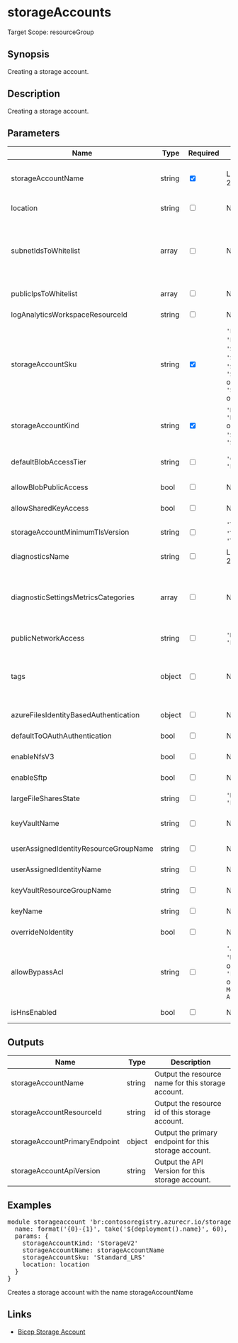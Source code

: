 ﻿# storageAccounts

Target Scope: resourceGroup

## Synopsis
Creating a storage account.

## Description
Creating a storage account.

## Parameters
| Name | Type | Required | Validation | Default value | Description |
| -- |  -- | -- | -- | -- | -- |
| storageAccountName | string | <input type="checkbox" checked> | Length between 3-24 | <pre></pre> | The name of the storage account to create.<br>Storage account name restrictions:<br>- Storage account names must be between 3 and 24 characters in length and may contain numbers and lowercase letters only.<br>- Your storage account name must be unique within Azure. No two storage accounts can have the same name. |
| location | string | <input type="checkbox"> | None | <pre>resourceGroup().location</pre> | Specifies the Azure location where the resource should be created. Defaults to the resourcegroup location. |
| subnetIdsToWhitelist | array | <input type="checkbox"> | None | <pre>[]</pre> | Array of strings containing resource id\'s of the subnets you want to whitelist on this storage account.<br><br>For example:<br>[<br>&nbsp;&nbsp;&nbsp;'/subscriptions/&#36;(SubscriptionId)/resourceGroups/&#36;(ResourceGroupName)/providers/Microsoft.Network/virtualNetworks/&#36;(VirtualNetworkName)/subnets/&#36;(SubnetName)'<br>&nbsp;&nbsp;&nbsp;'/subscriptions/&#36;(SubscriptionId)/resourceGroups/&#36;(ResourceGroupName)/providers/Microsoft.Network/virtualNetworks/&#36;(VirtualNetworkName)/subnets/&#36;(SubnetName)'<br>] |
| publicIpsToWhitelist | array | <input type="checkbox"> | None | <pre>[]</pre> | Array of strings containing value of the Public IP you want to whitelist on this storage account. Specifies the IP or IP range in CIDR format. Only IPV4 address is allowed. |
| logAnalyticsWorkspaceResourceId | string | <input type="checkbox"> | None | <pre>''</pre> | The azure resource id of the log analytics workspace to log the diagnostics to. If you set this to an empty string, logging & diagnostics will be disabled. |
| storageAccountSku | string | <input type="checkbox" checked> | `'Premium_LRS'` or `'Premium_ZRS'` or `'Standard_GRS'` or `'Standard_GZRS'` or `'Standard_LRS'` or `'Standard_RAGRS'` or `'Standard_RAGZRS'` or `'Standard_ZRS'` | <pre></pre> | The SKU name to use for this storage account. |
| storageAccountKind | string | <input type="checkbox" checked> | `'BlobStorage'` or `'BlockBlobStorage'` or `'FileStorage'` or `'Storage'` or `'StorageV2'` | <pre></pre> | Indicates the type of storage account. |
| defaultBlobAccessTier | string | <input type="checkbox"> | `'Cool'` or `'Hot'` or `'Premium'` | <pre>'Hot'</pre> | Required for storage accounts where kind = BlobStorage.<br>The access tier is used for billing. The 'Premium' access tier is the default value for premium block blobs storage account type and it cannot be changed for the premium block blobs storage account type. |
| allowBlobPublicAccess | bool | <input type="checkbox"> | None | <pre>false</pre> | Allow or disallow public access to all blobs or containers in the storage account. The default interpretation is true for this property. |
| allowSharedKeyAccess | bool | <input type="checkbox"> | None | <pre>false</pre> | Allow or disallow shared key access to the storage account. The default interpretation is false for this property. |
| storageAccountMinimumTlsVersion | string | <input type="checkbox"> | `'TLS1_0'` or `'TLS1_1'` or `'TLS1_2'` | <pre>'TLS1_2'</pre> | Set the minimum TLS version to be permitted on requests to storage. |
| diagnosticsName | string | <input type="checkbox"> | Length between 1-260 | <pre>'AzurePlatformCentralizedLogging'</pre> | The name of the diagnostics. This defaults to `AzurePlatformCentralizedLogging`. |
| diagnosticSettingsMetricsCategories | array | <input type="checkbox"> | None | <pre>[<br>  {<br>    categoryGroup: 'AllMetrics'<br>    enabled: true<br>  }<br>]</pre> | Which Metrics categories to enable; This defaults to `AllMetrics`. For array/object format, please refer to https://docs.microsoft.com/en-us/azure/templates/microsoft.insights/diagnosticsettings?tabs=bicep&pivots=deployment-language-bicep#metricsettings |
| publicNetworkAccess | string | <input type="checkbox"> | `'Disabled'` or `'Enabled'` | <pre>'Enabled'</pre> | Allow or disallow public network access to Storage Account. Value is optional but if passed in, must be `Enabled` or `Disabled`. |
| tags | object | <input type="checkbox"> | None | <pre>{}</pre> | The tags to apply to this resource. This is an object with key/value pairs.<br>Example:<br>{<br>&nbsp;&nbsp;&nbsp;FirstTag: myvalue<br>&nbsp;&nbsp;&nbsp;SecondTag: another value<br>} |
| azureFilesIdentityBasedAuthentication | object | <input type="checkbox"> | None | <pre>{}</pre> | Optional. Provides the identity based authentication settings for Azure Files.<br><details><br>&nbsp;&nbsp;&nbsp;<summary>Click to show example</summary><br><pre><br>param azureFilesIdentityBasedAuthentication object = {<br>&nbsp;&nbsp;&nbsp;directoryServiceOptions: 'AD'<br>&nbsp;&nbsp;&nbsp;activeDirectoryProperties: {<br>&nbsp;&nbsp;&nbsp;&nbsp;&nbsp;domainName: 'Contoso.com' //Global.DomainName<br>&nbsp;&nbsp;&nbsp;&nbsp;&nbsp;netBiosDomainName: 'Contoso' //first(split(Global.DomainName, '.'))<br>&nbsp;&nbsp;&nbsp;&nbsp;&nbsp;forestName: 'Contoso.com' // Global.DomainName<br>&nbsp;&nbsp;&nbsp;&nbsp;&nbsp;domainGuid: '7bdbf663-36ad-43e2-9148-c142ace6ae24'<br>&nbsp;&nbsp;&nbsp;&nbsp;&nbsp;domainSid: 'S-1-5-21-4189862783-2073351504-2099725206'<br>&nbsp;&nbsp;&nbsp;&nbsp;&nbsp;azureStorageSid: 'S-1-5-21-4189862783-2073351504-2099725206-3101'<br>&nbsp;&nbsp;&nbsp;}<br>}<br></pre><br></details> |
| defaultToOAuthAuthentication | bool | <input type="checkbox"> | None | <pre>false</pre> | Allow or disallow OAuth authentication to the storage account. The default interpretation is false for this property. |
| enableNfsV3 | bool | <input type="checkbox"> | None | <pre>false</pre> | Optional. If true, enables NFS 3.0 support for the storage account. Requires enableHierarchicalNamespace to be true. |
| enableSftp | bool | <input type="checkbox"> | None | <pre>false</pre> | Optional. If true, enables Secure File Transfer Protocol for the storage account. Requires enableHierarchicalNamespace to be true. |
| largeFileSharesState | string | <input type="checkbox"> | `'Disabled'` or `'Enabled'` | <pre>'Disabled'</pre> | Optional. Allow large file shares if sets to \'Enabled\'. It cannot be disabled once it is enabled. Only supported on locally redundant and zone redundant file shares. It cannot be set on FileStorage storage accounts (storage accounts for premium file shares). |
| keyVaultName | string | <input type="checkbox"> | None | <pre>''</pre> | The name of the existing key vault to use for encryption and that stores the key. If this is set, the storage account will be encrypted with a key from the key vault.<br>Make sure to either grant the system assigned managed identity of the storage account or the user assigned managed identity of the storage account the correct RBAC or access policies on the Keyvault. |
| userAssignedIdentityResourceGroupName | string | <input type="checkbox"> | None | <pre>resourceGroup().name</pre> | The resource group name for the user assigned managed identity. |
| userAssignedIdentityName | string | <input type="checkbox"> | None | <pre>''</pre> | The name of the user assigned managed identity to create for this storage account. |
| keyVaultResourceGroupName | string | <input type="checkbox"> | None | <pre>resourceGroup().name</pre> | The resource group name for the user assigned managed identity. |
| keyName | string | <input type="checkbox"> | None | <pre>''</pre> | The name of the key in the key vault to use for encryption. If this is set, the storage account will be encrypted with a key from the key vault. |
| overrideNoIdentity | bool | <input type="checkbox"> | None | <pre>true</pre> | Determine that the storage account does not have an identity. If you want to use a cmk key,then you need to set this to false. Defaults to true for backwards compatibility. |
| allowBypassAcl | string | <input type="checkbox"> | `'AzureServices'` or `'None'` or `'Logging'` or `'Metrics'` or `'Logging, Metrics'` or `'Logging, Metrics, AzureServices'` | <pre>'None'</pre> | Specifies whether traffic is bypassed for Logging/Metrics/AzureServices. <br>Possible values are any combination of Logging,Metrics,AzureServices (For example, "Logging, Metrics"), or None to bypass none of those traffics. |
| isHnsEnabled | bool | <input type="checkbox"> | None | <pre>false</pre> | Account HierarchicalNamespace enabled if set to true. Can only be set at account creation time.  |

## Outputs
| Name | Type | Description |
| -- |  -- | -- |
| storageAccountName | string | Output the resource name for this storage account. |
| storageAccountResourceId | string | Output the resource id of this storage account. |
| storageAccountPrimaryEndpoint | object | Output the primary endpoint for this storage account. |
| storageAccountApiVersion | string | Output the API Version for this storage account. |

## Examples
<pre>
module storageaccount 'br:contosoregistry.azurecr.io/storage/storageaccounts:latest' = {
  name: format('{0}-{1}', take('${deployment().name}', 60), 'stg')
  params: {
    storageAccountKind: 'StorageV2'
    storageAccountName: storageAccountName
    storageAccountSku: 'Standard_LRS'
    location: location
  }
}
</pre>
<p>Creates a storage account with the name storageAccountName</p>

## Links
- [Bicep Storage Account](https://learn.microsoft.com/en-us/azure/templates/microsoft.storage/storageaccounts?pivots=deployment-language-bicep)
